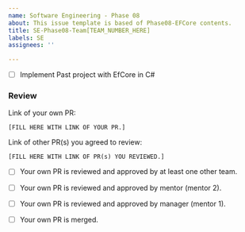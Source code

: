 ```yaml
---
name: Software Engineering - Phase 08
about: This issue template is based of Phase08-EFCore contents.
title: SE-Phase08-Team[TEAM_NUMBER_HERE]
labels: SE
assignees: ''

---
```


- [ ] Implement Past project with EfCore in C#

### Review

Link of your own PR:

`[FILL HERE WITH LINK OF YOUR PR.]`

Link of other PR(s) you agreed to review:

`[FILL HERE WITH LINK OF PR(s) YOU REVIEWED.]`


- [ ] Your own PR is reviewed and approved by at least one other team.

- [ ] Your own PR is reviewed and approved by mentor (mentor 2).

- [ ] Your own PR is reviewed and approved by manager (mentor 1).

- [ ] Your own PR is merged.
